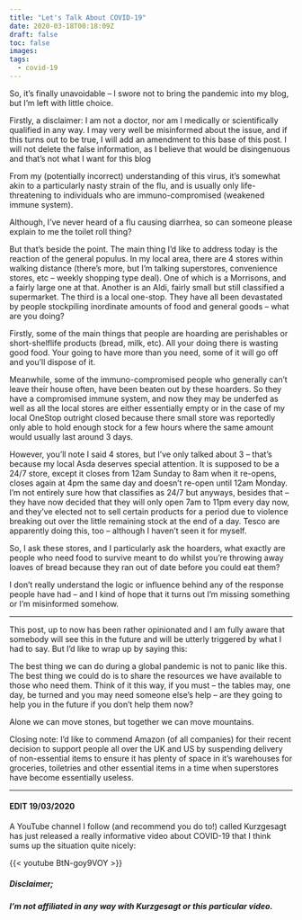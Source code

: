 ```yaml
---
title: "Let's Talk About COVID-19"
date: 2020-03-18T00:18:09Z
draft: false
toc: false
images:
tags: 
  - covid-19
---
```


So, it’s finally unavoidable – I swore not to bring the pandemic into my blog, but I’m left with little choice.

Firstly, a disclaimer: I am not a doctor, nor am I medically or scientifically qualified in any way. I may very well be misinformed about the issue, and if this turns out to be true, I will add an amendment to this base of this post. I will not delete the false information, as I believe that would be disingenuous and that’s not what I want for this blog

From my (potentially incorrect) understanding of this virus, it’s somewhat akin to a particularly nasty strain of the flu, and is usually only life-threatening to individuals who are immuno-compromised (weakened immune system).

Although, I’ve never heard of a flu causing diarrhea, so can someone please explain to me the toilet roll thing?

But that’s beside the point. The main thing I’d like to address today is the reaction of the general populus. In my local area, there are 4 stores within walking distance (there’s more, but I’m talking superstores, convenience stores, etc – weekly shopping type deal). One of which is a Morrisons, and a fairly large one at that. Another is an Aldi, fairly small but still classified a supermarket. The third is a local one-stop. They have all been devastated by people stockpiling inordinate amounts of food and general goods – what are you doing?

Firstly, some of the main things that people are hoarding are perishables or short-shelflife products (bread, milk, etc). All your doing there is wasting good food. Your going to have more than you need, some of it will go off and you’ll dispose of it.

Meanwhile, some of the immuno-compromised people who generally can’t leave their house often, have been beaten out by these hoarders. So they have a compromised immune system, and now they may be underfed as well as all the local stores are either essentially empty or in the case of my local OneStop outright closed because there small store was reportedly only able to hold enough stock for a few hours where the same amount would usually last around 3 days.

However, you’ll note I said 4 stores, but I’ve only talked about 3 – that’s because my local Asda deserves special attention. It is supposed to be a 24/7 store, except it closes from 12am Sunday to 8am when it re-opens, closes again at 4pm the same day and doesn’t re-open until 12am Monday. I’m not entirely sure how that classifies as 24/7 but anyways, besides that – they have now decided that they will only open 7am to 11pm every day now, and they’ve elected not to sell certain products for a period due to violence breaking out over the little remaining stock at the end of a day. Tesco are apparently doing this, too – although I haven’t seen it for myself.

So, I ask these stores, and I particularly ask the hoarders, what exactly are people who need food to survive meant to do whilst you’re throwing away loaves of bread because they ran out of date before you could eat them?

I don’t really understand the logic or influence behind any of the response people have had – and I kind of hope that it turns out I’m missing something or I’m misinformed somehow.

---

This post, up to now has been rather opinionated and I am fully aware that somebody will see this in the future and will be utterly triggered by what I had to say. But I’d like to wrap up by saying this:

The best thing we can do during a global pandemic is not to panic like this. The best thing we could do is to share the resources we have available to those who need them. Think of it this way, if you must – the tables may, one day, be turned and you may need someone else’s help – are they going to help you in the future if you don’t help them now?

Alone we can move stones, but together we can move mountains.

Closing note: I’d like to commend Amazon (of all companies) for their recent decision to support people all over the UK and US by suspending delivery of non-essential items to ensure it has plenty of space in it’s warehouses for groceries, toiletries and other essential items in a time when superstores have become essentially useless.

---

#### EDIT 19/03/2020

A YouTube channel I follow (and recommend you do to!) called Kurzgesagt has just released a really informative video about COVID-19 that I think sums up the situation quite nicely:

{{< youtube BtN-goy9VOY >}}

##### Disclaimer;

__*I’m not affiliated in any way with Kurzgesagt or this particular video.*__